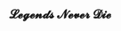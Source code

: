 ## 𝓛𝓮𝓰𝓮𝓷𝓭𝓼 𝓝𝓮𝓿𝓮𝓻 𝓓𝓲𝓮

<div id="times"></div>
<script type="text/javascript">
    function getD1() {
        let date = new Date();
        let d1 = date.toLocaleString();
        let div1 = document.getElementById("times");
        div1.innerHTML = d1;
    }
</script>



